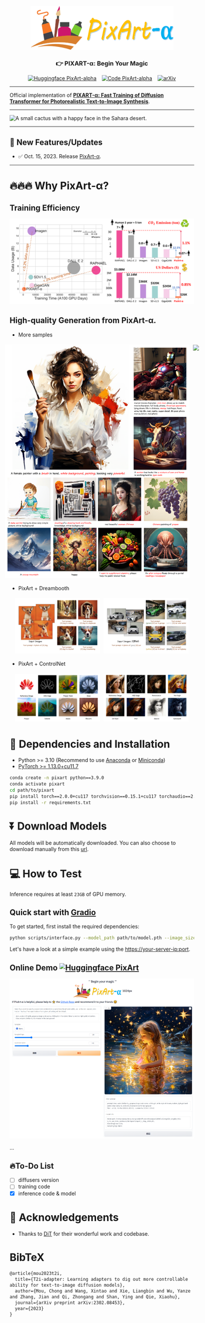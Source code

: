 <p align="center">
  <img src="asset/logo.png"  height=120>
</p>


### <div align="center">👉 PIXART-α: Begin Your Magic</div> 

<div align="center">

[![Huggingface PixArt-alpha](https://img.shields.io/static/v1?label=Demo&message=Huggingface%20Gradio&color=orange)](https://huggingface.co/spaces/PixArt-alpha/PixArt) &ensp; [![Code PixArt-alpha](https://img.shields.io/static/v1?label=Code&message=Github&color=blue)](https://github.com/PixArt-alpha/PixArt) &ensp; [![arXiv](https://img.shields.io/badge/arXiv-2310.00426-b31b1b.svg?style=flat-square)](https://arxiv.org/abs/2310.00426)

</div> 

---

Official implementation of **[PIXART-α: Fast Training of Diffusion Transformer for Photorealistic Text-to-Image Synthesis](https://arxiv.org/abs/2310.00426)**.

---

![A small cactus with a happy face in the Sahara desert.](asset/images/teaser.png)

---

## 🚩 **New Features/Updates**
- ✅ Oct. 15, 2023. Release [PixArt-α](https://github.com/PixArt-alpha/PixArt).

---

# 🔥🔥🔥 Why PixArt-α? 
## Training Efficiency
![Training Efficiency.](asset/images/efficiency.svg)


## High-quality Generation from PixArt-α.

- More samples
<div id="dreambooth" style="display: flex; justify-content: center;">
  <img src="asset/images/more-samples1.png" style="width: 100%; height: auto; object-fit: contain; margin: 5px;">
  <img src="asset/images/more-samples.png" style="width: 100%; height: auto; object-fit: contain; margin: 5px;">
</div>

- PixArt + Dreambooth
<div id="dreambooth" style="display: flex; justify-content: center;">
  <img src="asset/images/dreambooth/dreambooth_dog.svg" width="46%" style="margin: 5px;">
  <img src="asset/images/dreambooth/dreambooth_m5.svg" width="46%" style="margin: 5px;">
</div>

- PixArt + ControlNet
<div id="dreambooth" style="display: flex; justify-content: center;">
  <img src="asset/images/controlnet/controlnet_huawei.svg" width="46%" style="margin: 5px;">
  <img src="asset/images/controlnet/controlnet_lenna.svg" width="46%" style="margin: 5px;">
</div>

# 🔧 Dependencies and Installation

- Python >= 3.10 (Recommend to use [Anaconda](https://www.anaconda.com/download/#linux) or [Miniconda](https://docs.conda.io/en/latest/miniconda.html))
- [PyTorch >= 1.13.0+cu11.7](https://pytorch.org/)
```bash
conda create -n pixart python==3.9.0
conda activate pixart
cd path/to/pixart
pip install torch==2.0.0+cu117 torchvision==0.15.1+cu117 torchaudio==2.0.1 --index-url https://download.pytorch.org/whl/cu117
pip install -r requirements.txt
```

# ⏬ Download Models 
All models will be automatically downloaded. You can also choose to download manually from this [url](https://huggingface.co/PixArt-alpha/PixArt).

# 💻 How to Test
Inference requires at least `23GB` of GPU memory.

## Quick start with [Gradio](https://www.gradio.app/guides/quickstart)

To get started, first install the required dependencies:

```bash
python scripts/interface.py --model_path path/to/model.pth --image_size=1024 --port=12345
```
Let's have a look at a simple example using the [https://your-server-ip:port](https://huggingface.co/TencentARC/t2i-adapter-lineart-sdxl-1.0).

## Online Demo [![Huggingface PixArt](https://img.shields.io/static/v1?label=Demo&message=Huggingface%20Gradio&color=orange)](https://huggingface.co/spaces/PixArt-alpha/PixArt) 
![Training Efficiency.](asset/images/sample.png)

...

## 🔥To-Do List

- [ ] diffusers version
- [ ] training code
- [x] inference code & model

[//]: # (https://user-images.githubusercontent.com/73707470/253800159-c7e12362-1ea1-4b20-a44e-bd6c8d546765.mp4)

# 🤗 Acknowledgements
- Thanks to [DiT](https://github.com/facebookresearch/DiT) for their wonderful work and codebase.

# BibTeX
    @article{mou2023t2i,
      title={T2i-adapter: Learning adapters to dig out more controllable ability for text-to-image diffusion models},
      author={Mou, Chong and Wang, Xintao and Xie, Liangbin and Wu, Yanze and Zhang, Jian and Qi, Zhongang and Shan, Ying and Qie, Xiaohu},
      journal={arXiv preprint arXiv:2302.08453},
      year={2023}
    }
